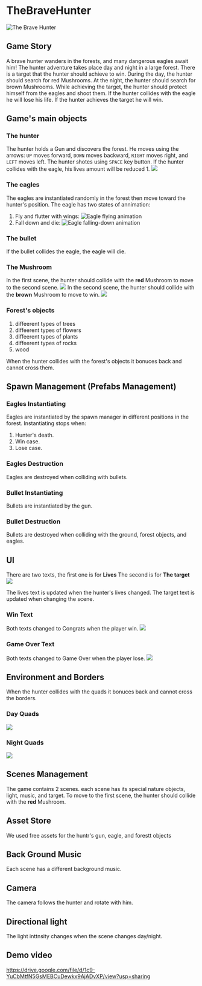 # TheBraveHunter

![The Brave Hunter](https://raw.githubusercontent.com/Thawab-alkhiami/TheBraveHunter/main/Assets/Images/Screenshot%202022-06-26%20at%2019.58.58.png)

## Game Story
A brave hunter wanders in the forests, and many dangerous eagles await him!
The hunter adventure takes place day and night in a large forest. There is a target that the hunter should achieve to win.
During the day, the hunter should search for red Mushrooms. At the night, the hunter should search for brown Mushrooms.
While achieving the target, the hunter should protect himself from the eagles and shoot them. If the hunter collides with the eagle he will lose his life.
If the hunter achieves the target he will win.

## Game's main objects
### The hunter
The hunter holds a Gun and discovers the forest. He moves using the arrows: 
`UP` moves forward, `DOWN` moves backward, `RIGHT` moves right, and `LEFT` moves left.
The hunter shotes using `SPACE` key button.
If the hunter collides with the eagle, his lives amount will be reduced 1.
![](https://raw.githubusercontent.com/Thawab-alkhiami/TheBraveHunter/main/Assets/Images/Screenshot%202022-06-26%20at%2022.57.53.png)

### The eagles
The eagles are instantiated randomly in the forest then move toward the hunter's position.
The eagle has two states of annimation:
1. Fly and flutter with wings:
![Eagle flying animation](https://raw.githubusercontent.com/Thawab-alkhiami/TheBraveHunter/main/Assets/Images/Eagle.png)
2. Fall down and die:
![Eagle falling-down animation](https://raw.githubusercontent.com/Thawab-alkhiami/TheBraveHunter/main/Assets/Images/Screenshot%202022-06-26%20at%2020.00.08.png)

### The bullet
If the bullet collides the eagle, the eagle will die.

### The Mushroom
In the first scene, the hunter should collide with the **red** Mushroom to move to the second scene.
![](https://raw.githubusercontent.com/Thawab-alkhiami/TheBraveHunter/main/Assets/Images/Screenshot%202022-06-26%20at%2020.10.10.png)
In the second scene, the hunter should collide with the **brown** Mushroom to move to win.
![](https://github.com/Thawab-alkhiami/TheBraveHunter/blob/main/Assets/Images/brown%20mushroom.png)


### Forest's objects
1. diffeerent types of trees
2. diffeerent types of flowers
3. diffeerent types of plants
4. diffeerent types of rocks
5. wood

When the hunter collides with the forest's objects it bonuces back and cannot cross them.

## Spawn Management (Prefabs Management)
### Eagles Instantiating
Eagles are instantiated by the spawn manager in different positions in the forest.
Instantiating stops when:
1. Hunter's death.
2. Win case.
3. Lose case.

### Eagles Destruction
Eagles are destroyed when colliding with bullets.

### Bullet Instantiating
Bullets  are instantiated by the gun.

### Bullet Destruction
Bullets are destroyed when colliding with the ground, forest objects, and eagles.

## UI
There are two texts, the first one is for **Lives**
The second is for **The target**
![](https://github.com/Thawab-alkhiami/TheBraveHunter/blob/main/Assets/Images/texts.png)

The lives text is updated when the hunter's lives changed.
The target text is updated when changing the scene.

### Win Text
Both texts changed to Congrats when the player win.
![](https://github.com/Thawab-alkhiami/TheBraveHunter/blob/main/Assets/Images/win.png)

### Game Over Text
Both texts changed to Game Over when the player lose.
![](https://github.com/Thawab-alkhiami/TheBraveHunter/blob/main/Assets/Images/game%20over.png)

## Environment and Borders
When the hunter collides with the quads it bonuces back and cannot cross the borders.

### Day Quads
![](https://github.com/Thawab-alkhiami/TheBraveHunter/blob/main/Assets/Images/day%20quad.png)

### Night Quads
![](https://github.com/Thawab-alkhiami/TheBraveHunter/blob/main/Assets/Images/night%20quad.png)

## Scenes Management
The game contains 2 scenes. each scene has its special nature objects, light, music, and target.
To move to the first scene, the hunter should collide with the **red** Mushroom.

## Asset Store
We used free assets for the huntr's gun, eagle, and forestt objects

## Back Ground Music
Each scene has a different background music.

## Camera
The camera follows the hunter and rotate with him.

## Directional light
The light inttnsity changes when the scene changes day/night.

## Demo video
https://drive.google.com/file/d/1c9-YuCbMtfN5GsMEBCuDewkx9AjADvXP/view?usp=sharing



